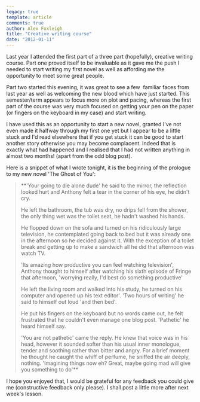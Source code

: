 ```yaml
---
legacy: true 
template: article 
comments: true 
author: Alex Foxleigh
title: "Creative writing course"
date: "2012-01-11"
---
```


Last year I attended the first part of a three part (hopefully), creative writing course. Part one proved itself to be invaluable as it gave me the push I needed to start writing my first novel as well as affording me the opportunity to meet some great people.

Part two started this evening, it was great to see a few  familiar faces from last year as well as welcoming the new blood which have just started. This semester/term appears to focus more on plot and pacing, whereas the first part of the course was very much focused on getting your pen on the paper (or fingers on the keyboard in my case) and start writing.

I have used this as an opportunity to start a new novel, granted I've not even made it halfway through my first one yet but I appear to be a little stuck and I'd read elsewhere that if you get stuck it can be good to start another story otherwise you may become complacent. Indeed that is exactly what had happened and I realised that I had not written anything in almost two months! (apart from the odd blog post).

Here is a snippet of what I wrote tonight, it is the beginning of the prologue to my new novel 'The Ghost of You':

> **'Your going to die alone dude' he said to the mirror, the reflection looked hurt and Anthony felt a tear in the corner of his eye, he didn't cry.
> 
> He left the bathroom, the tub was dry, no drips fell from the shower, the only thing wet was the toilet seat, he hadn't washed his hands.
> 
> He flopped down on the sofa and turned on his ridiculously large television, he contemplated going back to bed but it was already one in the afternoon so he decided against it. With the exception of a toilet break and getting up to make a sandwich all he did that afternoon was watch TV.
> 
> 'Its amazing how productive you can feel watching television', Anthony thought to himself after watching his sixth episode of Fringe that afternoon, 'worrying really, I'd best do something productive'
> 
> He left the living room and walked into his study, he turned on his computer and opened up his text editor'. 'Two hours of writing' he said to himself out loud 'and then bed'.
> 
> He put his fingers on the keyboard but no words came out, he felt frustrated that he couldn't even manage one blog post. 'Pathetic' he heard himself say.
> 
> 'You are not pathetic' came the reply. He knew that voice was in his head, however it sounded softer than his usual inner monologue, tender and soothing rather than bitter and angry. For a brief moment he thought he caught the whiff of perfume, he sniffed the air deeply, nothing. 'Imagining things now eh? Great, maybe going mad will give you something to do'**

I hope you enjoyed that, I would be grateful for any feedback you could give me (constructive feedback only please). I shall post a little more after next week's lesson.
